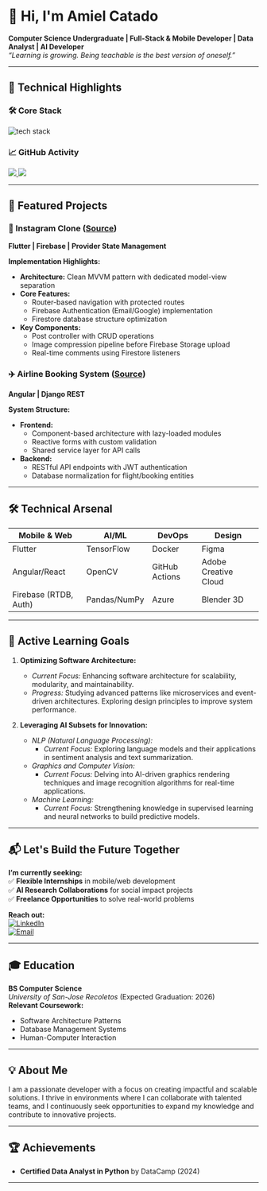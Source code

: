 # 👋 Hi, I'm Amiel Catado 

**Computer Science Undergraduate | Full-Stack & Mobile Developer | Data Analyst | AI Developer**  
*“Learning is growing. Being teachable is the best version of oneself.”*  

---

## 🚀 Technical Highlights

### 🛠 Core Stack
<img src="https://skillicons.dev/icons?i=flutter,dart,angular,py,tensorflow,firebase,figma,git,php" alt="tech stack" />

### 📈 GitHub Activity
<a href="https://github.com/emyeeeel">
  <img src="https://github-readme-stats.vercel.app/api?username=emyeeeel&show_icons=true&theme=react&hide_border=true&include_all_commits=true" />
  <img src="https://github-readme-stats.vercel.app/api/top-langs/?username=emyeeeel&theme=react&hide_border=true&layout=compact&exclude_repo=old-project-xyz" />
</a>

---

## 🌟 Featured Projects

### 📸 Instagram Clone ([Source](https://github.com/emyeeeel/MAD3-Final-Project---Catado))
**Flutter | Firebase | Provider State Management**

**Implementation Highlights:**
- **Architecture:** Clean MVVM pattern with dedicated model-view separation
- **Core Features:**
  - Router-based navigation with protected routes
  - Firebase Authentication (Email/Google) implementation
  - Firestore database structure optimization
- **Key Components:**
  - Post controller with CRUD operations
  - Image compression pipeline before Firebase Storage upload
  - Real-time comments using Firestore listeners

### ✈️ Airline Booking System ([Source](https://github.com/emyeeeel/AppsDev-2-Airline-Booking-System))
**Angular | Django REST**

**System Structure:**
- **Frontend:**
  - Component-based architecture with lazy-loaded modules
  - Reactive forms with custom validation
  - Shared service layer for API calls
- **Backend:**
  - RESTful API endpoints with JWT authentication
  - Database normalization for flight/booking entities

---

## 🛠 Technical Arsenal

| **Mobile & Web**       | **AI/ML**              | **DevOps**          | **Design**          |
|------------------------|------------------------|---------------------|---------------------|
| Flutter                | TensorFlow             | Docker              | Figma               |
| Angular/React          | OpenCV                 | GitHub Actions      | Adobe Creative Cloud|
| Firebase (RTDB, Auth)  | Pandas/NumPy           | Azure               | Blender 3D          |

---

## 🧠 Active Learning Goals

1. **Optimizing Software Architecture:**
   - *Current Focus:* Enhancing software architecture for scalability, modularity, and maintainability.
   - *Progress:* Studying advanced patterns like microservices and event-driven architectures. Exploring design principles to improve system performance.

2. **Leveraging AI Subsets for Innovation:**
   - *NLP (Natural Language Processing):* 
     - *Current Focus:* Exploring language models and their applications in sentiment analysis and text summarization.
   - *Graphics and Computer Vision:*
     - *Current Focus:* Delving into AI-driven graphics rendering techniques and image recognition algorithms for real-time applications.
   - *Machine Learning:*
     - *Current Focus:* Strengthening knowledge in supervised learning and neural networks to build predictive models.
   
---

## 📬 Let's Build the Future Together

**I’m currently seeking:**  
✅ **Flexible Internships** in mobile/web development  
✅ **AI Research Collaborations** for social impact projects  
✅ **Freelance Opportunities** to solve real-world problems  

**Reach out:**  
[![LinkedIn](https://img.shields.io/badge/LinkedIn-Connect%20Professionally-blue?style=flat&logo=linkedin)](https://linkedin.com/in/emyeeeel)  
[![Email](https://img.shields.io/badge/Email-Proposal%20Ready-critical?style=flat&logo=gmail)](mailto:maryamielcatado@gmail.com)

---

## 🎓 Education  
**BS Computer Science**  
*University of San-Jose Recoletos* (Expected Graduation: 2026)  
**Relevant Coursework:**  
- Software Architecture Patterns  
- Database Management Systems  
- Human-Computer Interaction  

---

## 💡 About Me

I am a passionate developer with a focus on creating impactful and scalable solutions. I thrive in environments where I can collaborate with talented teams, and I continuously seek opportunities to expand my knowledge and contribute to innovative projects.

---

## 🏆 Achievements
- **Certified Data Analyst in Python** by DataCamp (2024)

---
